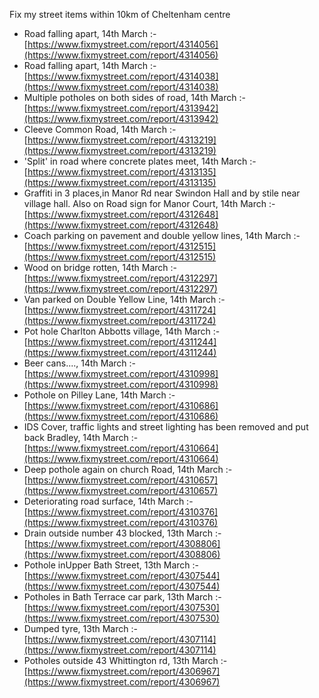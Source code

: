 Fix my street items within 10km of Cheltenham centre

<!-- fix_marker starts -->

- Road falling apart, 14th March :- [https://www.fixmystreet.com/report/4314056](https://www.fixmystreet.com/report/4314056)
- Road falling apart, 14th March :- [https://www.fixmystreet.com/report/4314038](https://www.fixmystreet.com/report/4314038)
- Multiple potholes on both sides of road, 14th March :- [https://www.fixmystreet.com/report/4313942](https://www.fixmystreet.com/report/4313942)
- Cleeve Common Road, 14th March :- [https://www.fixmystreet.com/report/4313219](https://www.fixmystreet.com/report/4313219)
- 'Split' in road where concrete plates meet, 14th March :- [https://www.fixmystreet.com/report/4313135](https://www.fixmystreet.com/report/4313135)
- Graffiti in 3 places,in Manor Rd near Swindon Hall and by stile near village hall. Also on Road sign for Manor Court, 14th March :- [https://www.fixmystreet.com/report/4312648](https://www.fixmystreet.com/report/4312648)
- Coach parking on pavement and double yellow lines, 14th March :- [https://www.fixmystreet.com/report/4312515](https://www.fixmystreet.com/report/4312515)
- Wood on bridge rotten, 14th March :- [https://www.fixmystreet.com/report/4312297](https://www.fixmystreet.com/report/4312297)
- Van parked on Double Yellow Line, 14th March :- [https://www.fixmystreet.com/report/4311724](https://www.fixmystreet.com/report/4311724)
- Pot hole Charlton Abbotts village, 14th March :- [https://www.fixmystreet.com/report/4311244](https://www.fixmystreet.com/report/4311244)
- Beer cans...., 14th March :- [https://www.fixmystreet.com/report/4310998](https://www.fixmystreet.com/report/4310998)
- Pothole on Pilley Lane, 14th March :- [https://www.fixmystreet.com/report/4310686](https://www.fixmystreet.com/report/4310686)
- IDS Cover, traffic lights and street lighting has been removed and put back Bradley, 14th March :- [https://www.fixmystreet.com/report/4310664](https://www.fixmystreet.com/report/4310664)
- Deep pothole again on church Road, 14th March :- [https://www.fixmystreet.com/report/4310657](https://www.fixmystreet.com/report/4310657)
- Deteriorating road surface, 14th March :- [https://www.fixmystreet.com/report/4310376](https://www.fixmystreet.com/report/4310376)
- Drain outside number 43 blocked, 13th March :- [https://www.fixmystreet.com/report/4308806](https://www.fixmystreet.com/report/4308806)
- Pothole inUpper Bath Street, 13th March :- [https://www.fixmystreet.com/report/4307544](https://www.fixmystreet.com/report/4307544)
- Potholes in Bath Terrace car park, 13th March :- [https://www.fixmystreet.com/report/4307530](https://www.fixmystreet.com/report/4307530)
- Dumped tyre, 13th March :- [https://www.fixmystreet.com/report/4307114](https://www.fixmystreet.com/report/4307114)
- Potholes outside 43 Whittington rd, 13th March :- [https://www.fixmystreet.com/report/4306967](https://www.fixmystreet.com/report/4306967)

<!-- fix_marker ends -->